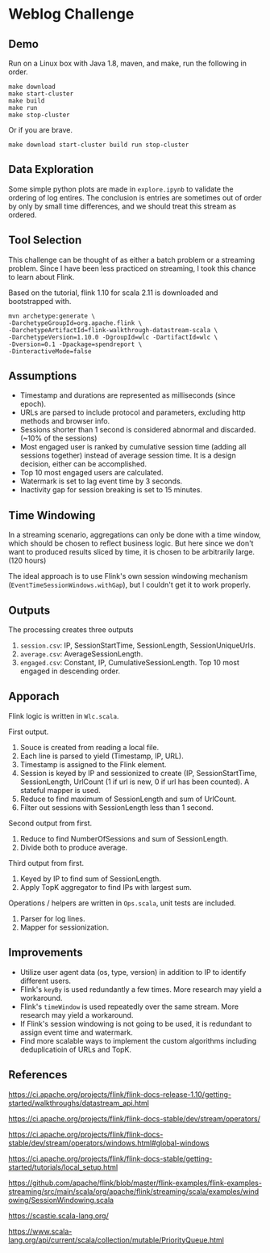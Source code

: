 # Weblog Challenge

## Demo

Run on a Linux box with Java 1.8, maven, and make, run the following in order.

    make download
    make start-cluster
    make build
    make run
    make stop-cluster

Or if you are brave.

    make download start-cluster build run stop-cluster

## Data Exploration

Some simple python plots are made in `explore.ipynb` to validate the ordering of log entires. The conclusion is entries are sometimes out of order by only by small time differences, and we should treat this stream as ordered.

## Tool Selection

This challenge can be thought of as either a batch problem or a streaming problem. Since I have been less practiced on streaming, I took this chance to learn about Flink.

Based on the tutorial, flink 1.10 for scala 2.11 is downloaded and bootstrapped with.

    mvn archetype:generate \
    -DarchetypeGroupId=org.apache.flink \
    -DarchetypeArtifactId=flink-walkthrough-datastream-scala \
    -DarchetypeVersion=1.10.0 -DgroupId=wlc -DartifactId=wlc \
    -Dversion=0.1 -Dpackage=spendreport \
    -DinteractiveMode=false

## Assumptions

* Timestamp and durations are represented as milliseconds (since epoch).
* URLs are parsed to include protocol and parameters, excluding http methods and browser info.
* Sessions shorter than 1 second is considered abnormal and discarded. (~10% of the sessions)
* Most engaged user is ranked by cumulative session time (adding all sessions together) instead of average session time. It is a design decision, either can be accomplished.
* Top 10 most engaged users are calculated.
* Watermark is set to lag event time by 3 seconds.
* Inactivity gap for session breaking is set to 15 minutes.

## Time Windowing

In a streaming scenario, aggregations can only be done with a time window, which should be chosen to reflect business logic. But here since we don't want to produced results sliced by time, it is chosen to be arbitrarily large. (120 hours)

The ideal approach is to use Flink's own session windowing mechanism (`EventTimeSessionWindows.withGap`), but I couldn't get it to work properly.

## Outputs

The processing creates three outputs

1. `session.csv`: IP, SessionStartTime, SessionLength, SessionUniqueUrls.
2. `average.csv`: AverageSessionLength.
3. `engaged.csv`: Constant, IP, CumulativeSessionLength. Top 10 most engaged in descending order.

## Apporach

Flink logic is written in `Wlc.scala`.

First output.

1. Souce is created from reading a local file.
2. Each line is parsed to yield (Timestamp, IP, URL).
3. Timestamp is assigned to the Flink element.
4. Session is keyed by IP and sessionized to create (IP, SessionStartTime, SessionLength, UrlCount (1 if url is new, 0 if url has been counted). A stateful mapper is used.
5. Reduce to find maximum of SessionLength and sum of UrlCount.
6. Filter out sessions with SessionLength less than 1 second.

Second output from first.

1. Reduce to find NumberOfSessions and sum of SessionLength.
2. Divide both to produce average.

Third output from first.

1. Keyed by IP to find sum of SessionLength.
2. Apply TopK aggregator to find IPs with largest sum.

Operations / helpers are written in `Ops.scala`, unit tests are included.

1. Parser for log lines.
2. Mapper for sessionization.

## Improvements

* Utilize user agent data (os, type, version) in addition to IP to identify different users.
* Flink's `keyBy` is used redundantly a few times. More research may yield a workaround.
* Flink's `timeWindow` is used repeatedly over the same stream. More research may yield a workaround.
* If Flink's session windowing is not going to be used, it is redundant to assign event time and watermark.
* Find more scalable ways to implement the custom algorithms including deduplicatioin of URLs and TopK.  

## References

https://ci.apache.org/projects/flink/flink-docs-release-1.10/getting-started/walkthroughs/datastream_api.html

https://ci.apache.org/projects/flink/flink-docs-stable/dev/stream/operators/

https://ci.apache.org/projects/flink/flink-docs-stable/dev/stream/operators/windows.html#global-windows

https://ci.apache.org/projects/flink/flink-docs-stable/getting-started/tutorials/local_setup.html

https://github.com/apache/flink/blob/master/flink-examples/flink-examples-streaming/src/main/scala/org/apache/flink/streaming/scala/examples/windowing/SessionWindowing.scala

https://scastie.scala-lang.org/

https://www.scala-lang.org/api/current/scala/collection/mutable/PriorityQueue.html
